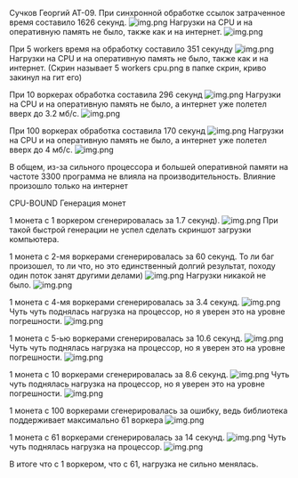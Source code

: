 
Сучков Георгий АТ-09. При синхронной обработке ссылок затраченное время составило 1626 секунд.
![img.png](screen/1work.png)
Нагрузки на CPU и на оперативную память не было, также как и на интернет.
![img.png](screen/1worker_CPU.png)

При 5 workers время на обработку составило 351 секунду
![img.png](screen/5workers.png)
Нагрузки на CPU и на оперативную память не было, также как и на интернет.
(Скрин называет 5 workers cpu.png в папке скрин, криво закинул на гит его)

При 10 воркерах обработка составила 296 секунд
![img.png](screen/10work.png)
Нагрузки на CPU и на оперативную память не было, а интернет уже полетел вверх до 3.2 мб/с.
![img.png](screen/10workers_cpu.png)

При 100 воркерах обработка составила 170 секунд
![img.png](screen/100workers.png)
Нагрузки на CPU и на оперативную память не было, а интернет уже полетел вверх до 4 мб/с.
![img.png](screen/100workers_cpu.png)

В общем, из-за сильного процессора и большей оперативной памяти на частоте 3300 программа не влияла на производительность. Влияние произошло только на интернет

CPU-BOUND Генерация монет

1 монета с 1 воркером сгенерировалась за 1.7 секунд).
![img.png](screen/bound1w.png)
При такой быстрой генерации не успел сделать скриншот загрузки компьютера.

1 монета с 2-мя воркерами сгенерировалась за 60 секунд. То ли баг произошел, то ли что, но это единственный долгий результат, походу один поток занят другими делами)
![img.png](screen/bound2w.png)
Нагрузки никакой не было.
![img.png](screen/bound2w_cpu.png)

1 монета с 4-мя воркерами сгенерировалась за 3.4 секунд.
![img.png](screen/bound4w.png)
Чуть чуть поднялась нагрузка на процессор, но я уверен это на уровне погрешности.
![img.png](screen/bound4w_cpu.png)


1 монета с 5-ью воркерами сгенерировалась за 10.6 секунд.
![img.png](screen/bound5w.png)
Чуть чуть поднялась нагрузка на процессор, но я уверен это на уровне погрешности.
![img.png](screen/bound5w_cpu.png)

1 монета с 10 воркерами сгенерировалась за 8.6 секунд.
![img.png](screen/bound10w.png)
Чуть чуть поднялась нагрузка на процессор, но я уверен это на уровне погрешности.
![img.png](screen/bound10w_cpu.png)

1 монета с 100 воркерами сгенерировалась за ошибку, ведь библиотека поддерживает максимально 61 воркера
![img.png](screen/bound100w.png)

1 монета с 61 воркерами сгенерировалась за 14 секунд.
![img.png](screen/bound61w.png)
Чуть чуть поднялась нагрузка на процессор.
![img.png](screen/bound61w_cpu.png)

В итоге что с 1 воркером, что с 61, нагрузка не сильно менялась. 

